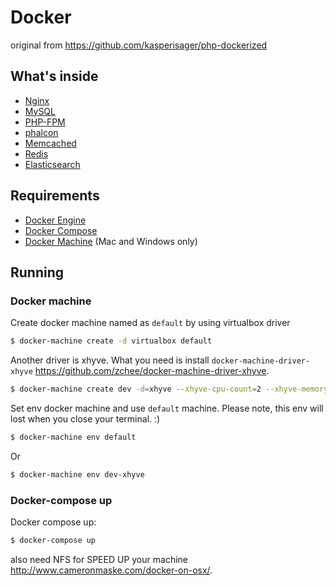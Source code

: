 # Docker
original from https://github.com/kasperisager/php-dockerized

## What's inside

* [Nginx](http://nginx.org/)
* [MySQL](http://www.mysql.com/)
* [PHP-FPM](http://php-fpm.org/)
* [phalcon](https://github.com/phalcon/cphalcon)
* [Memcached](http://memcached.org/)
* [Redis](http://redis.io/)
* [Elasticsearch](http://www.elasticsearch.org/)

## Requirements

* [Docker Engine](https://docs.docker.com/installation/)
* [Docker Compose](https://docs.docker.com/compose/)
* [Docker Machine](https://docs.docker.com/machine/) (Mac and Windows only)
## Running

### Docker machine
Create docker machine named as `default` by using virtualbox driver
```sh
$ docker-machine create -d virtualbox default
```

Another driver is xhyve. What you need is install `docker-machine-driver-xhyve` https://github.com/zchee/docker-machine-driver-xhyve.
```sh
$ docker-machine create dev -d=xhyve --xhyve-cpu-count=2 --xhyve-memory-size=2048 --xhyve-experimental-nfs-share
```

Set env docker machine and use `default` machine. Please note, this env will lost when you close your terminal. :)
```sh
$ docker-machine env default
```

Or

```sh
$ docker-machine env dev-xhyve
```

### Docker-compose up
Docker compose up:

```sh
$ docker-compose up
```

also need NFS for SPEED UP your machine http://www.cameronmaske.com/docker-on-osx/.
